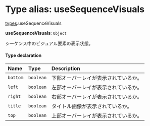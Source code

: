 # Type alias: useSequenceVisuals

[types](../modules/types.md).useSequenceVisuals

 **useSequenceVisuals**: `Object`

シーケンス中のビジュアル要素の表示状態。

#### Type declaration

| Name | Type | Description |
| :------ | :------ | :------ |
| `bottom` | `boolean` | 下部オーバーレイが表示されているか。 |
| `left` | `boolean` | 左部オーバーレイが表示されているか。 |
| `right` | `boolean` | 右部オーバーレイが表示されているか。 |
| `title` | `boolean` | タイトル画像が表示されているか。 |
| `top` | `boolean` | 上部オーバーレイが表示されているか。 |
